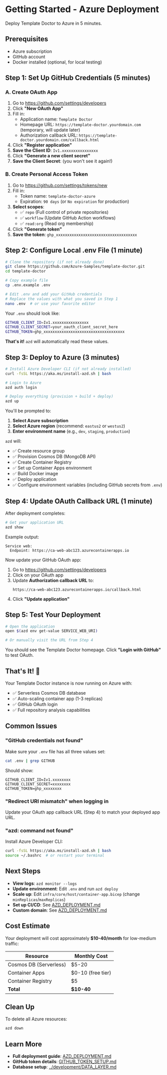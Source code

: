 # Getting Started - Azure Deployment

Deploy Template Doctor to Azure in 5 minutes.

## Prerequisites

- Azure subscription
- GitHub account
- Docker installed (optional, for local testing)

## Step 1: Set Up GitHub Credentials (5 minutes)

### A. Create OAuth App

1. Go to https://github.com/settings/developers
2. Click **"New OAuth App"**
3. Fill in:
   - Application name: `Template Doctor`
   - Homepage URL: `https://template-doctor.yourdomain.com` (temporary, will update later)
   - Authorization callback URL: `https://template-doctor.yourdomain.com/callback.html`
4. Click **"Register application"**
5. **Save the Client ID**: `Iv1.xxxxxxxxxxxxxxxx`
6. Click **"Generate a new client secret"**
7. **Save the Client Secret**: (you won't see it again!)

### B. Create Personal Access Token

1. Go to https://github.com/settings/tokens/new
2. Fill in:
   - Token name: `template-doctor-azure`
   - Expiration: `90 days` (or `No expiration` for production)
3. **Select scopes**:
   - ✅ `repo` (Full control of private repositories)
   - ✅ `workflow` (Update GitHub Action workflows)
   - ✅ `read:org` (Read org membership)
4. Click **"Generate token"**
5. **Save the token**: `ghp_xxxxxxxxxxxxxxxxxxxxxxxxxxxxxxxxxxxx`

## Step 2: Configure Local .env File (1 minute)

```bash
# Clone the repository (if not already done)
git clone https://github.com/Azure-Samples/template-doctor.git
cd template-doctor

# Copy example file
cp .env.example .env

# Edit .env and add your GitHub credentials
# Replace the values with what you saved in Step 1
nano .env  # or use your favorite editor
```

Your `.env` should look like:

```bash
GITHUB_CLIENT_ID=Iv1.xxxxxxxxxxxxxxxx
GITHUB_CLIENT_SECRET=your_oauth_client_secret_here
GITHUB_TOKEN=ghp_xxxxxxxxxxxxxxxxxxxxxxxxxxxxxxxxxxxx
```

**That's it!** `azd` will automatically read these values.

## Step 3: Deploy to Azure (3 minutes)

```bash
# Install Azure Developer CLI (if not already installed)
curl -fsSL https://aka.ms/install-azd.sh | bash

# Login to Azure
azd auth login

# Deploy everything (provision + build + deploy)
azd up
```

You'll be prompted to:

1. **Select Azure subscription**
2. **Select Azure region** (recommend: `eastus2` or `westus2`)
3. **Enter environment name** (e.g., `dev`, `staging`, `production`)

`azd` will:

- ✅ Create resource group
- ✅ Provision Cosmos DB (MongoDB API)
- ✅ Create Container Registry
- ✅ Set up Container Apps environment
- ✅ Build Docker image
- ✅ Deploy application
- ✅ Configure environment variables (including GitHub secrets from `.env`)

## Step 4: Update OAuth Callback URL (1 minute)

After deployment completes:

```bash
# Get your application URL
azd show
```

Example output:

```
Service web:
  Endpoint: https://ca-web-abc123.azurecontainerapps.io
```

Now update your GitHub OAuth app:

1. Go to https://github.com/settings/developers
2. Click on your OAuth app
3. Update **Authorization callback URL** to:
   ```
   https://ca-web-abc123.azurecontainerapps.io/callback.html
   ```
4. Click **"Update application"**

## Step 5: Test Your Deployment

```bash
# Open the application
open $(azd env get-value SERVICE_WEB_URI)

# Or manually visit the URL from Step 4
```

You should see the Template Doctor homepage. Click **"Login with GitHub"** to test OAuth.

## That's It! 🎉

Your Template Doctor instance is now running on Azure with:

- ✅ Serverless Cosmos DB database
- ✅ Auto-scaling container app (1-3 replicas)
- ✅ GitHub OAuth login
- ✅ Full repository analysis capabilities

## Common Issues

### "GitHub credentials not found"

Make sure your `.env` file has all three values set:

```bash
cat .env | grep GITHUB
```

Should show:

```
GITHUB_CLIENT_ID=Iv1.xxxxxxxx
GITHUB_CLIENT_SECRET=xxxxxxxx
GITHUB_TOKEN=ghp_xxxxxxxx
```

### "Redirect URI mismatch" when logging in

Update your OAuth app callback URL (Step 4) to match your deployed app URL.

### "azd: command not found"

Install Azure Developer CLI:

```bash
curl -fsSL https://aka.ms/install-azd.sh | bash
source ~/.bashrc  # or restart your terminal
```

## Next Steps

- **View logs**: `azd monitor --logs`
- **Update environment**: Edit `.env` and run `azd deploy`
- **Scale up**: Edit `infra/core/host/container-app.bicep` (change `minReplicas`/`maxReplicas`)
- **Set up CI/CD**: See [AZD_DEPLOYMENT.md](./AZD_DEPLOYMENT.md#cicd-integration)
- **Custom domain**: See [AZD_DEPLOYMENT.md](./AZD_DEPLOYMENT.md#custom-domain)

## Cost Estimate

Your deployment will cost approximately **$10-40/month** for low-medium traffic:

| Resource               | Monthly Cost      |
| ---------------------- | ----------------- |
| Cosmos DB (Serverless) | $5-20             |
| Container Apps         | $0-10 (free tier) |
| Container Registry     | $5                |
| **Total**              | **$10-40**        |

## Clean Up

To delete all Azure resources:

```bash
azd down
```

## Learn More

- **Full deployment guide**: [AZD_DEPLOYMENT.md](./AZD_DEPLOYMENT.md)
- **GitHub token details**: [GITHUB_TOKEN_SETUP.md](./GITHUB_TOKEN_SETUP.md)
- **Database setup**: [../development/DATA_LAYER.md](../development/DATA_LAYER.md)
